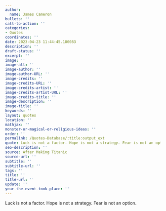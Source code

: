```yaml
---
author:
  name: James Cameron
bullets: ''
call-to-action: ''
categories:
- Quotes
coordinates: ''
date: 2023-04-23 11:44:45.180083
description: ''
draft-status: ''
excerpt: ''
image: ''
image-alt: ''
image-author: ''
image-author-URL: ''
image-credits: ''
image-credits-URL: ''
image-credits-artist: ''
image-credits-artist-URL: ''
image-credits-title: ''
image-description: ''
image-title: ''
keywords: ''
layout: quotes
location: ''
mathjax: ''
monster-or-magical-or-religious-ideas: ''
order: ''
permalink: /Quotes-Database/:title:output_ext
quote: Luck is not a factor. Hope is not a strategy. Fear is not an option.
seo-description: ''
source: After Making Titanic
source-url: ''
subtitle: ''
subtitle-url: ''
tags: ''
title: ''
title-url: ''
update: ''
year-the-event-took-place: ''
---
```

Luck is not a factor. Hope is not a strategy. Fear is not an option.